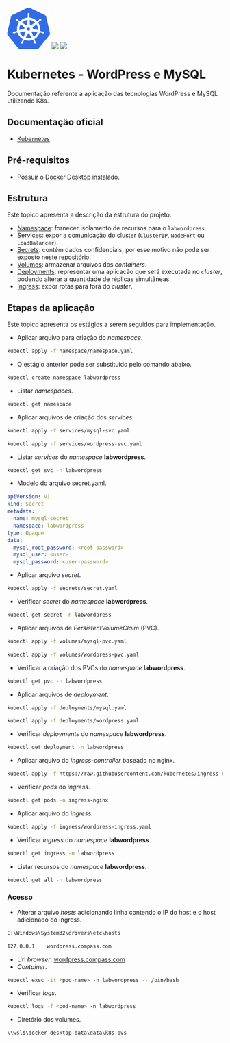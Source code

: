 <img src="https://github.com/kubernetes/kubernetes/raw/master/logo/logo.png" width="100"> <img src="https://user-images.githubusercontent.com/112975441/202521730-762beeae-fc01-4711-9657-fab46c3c486e.png" width="100"> <img src="https://user-images.githubusercontent.com/112975441/202522596-0dcacd65-ffb6-49fd-b7c7-474d8b03c355.png" width="100">

# Kubernetes - WordPress e MySQL
Documentação referente a aplicação das tecnologias WordPress e MySQL utilizando K8s.

## Documentação oficial
- [Kubernetes](https://kubernetes.io/docs/home/)

## Pré-requisitos
- Possuir o [Docker Desktop](https://docs.docker.com/get-docker/) instalado.

## Estrutura
Este tópico apresenta a descrição da estrutura do projeto.  
- [Namespace](/namespace/namespace.yaml): fornecer isolamento de recursos para o `labwordpress`.
- [Services](/services): expor a comunicação do cluster (`ClusterIP`, `NodePort` ou `LoadBalancer`).
- [Secrets](https://kubernetes.io/docs/concepts/configuration/secret/): contém dados confidenciais, por esse motivo não pode ser exposto neste repositório.
- [Volumes](/volumes): armazenar arquivos dos *containers*.
- [Deployments](/deployments): representar uma aplicação que será executada no *cluster*, podendo alterar a quantidade de réplicas simultâneas.  
- [Ingress](/ingress): expor rotas para fora do *cluster*.

## Etapas da aplicação
Este tópico apresenta os estágios a serem seguidos para implementação.  
- Aplicar arquivo para criação do *namespace*.
```sh
kubectl apply -f namespace/namespace.yaml
```
- O estágio anterior pode ser substituído pelo comando abaixo.
```sh
kubectl create namespace labwordpress
```
- Listar *namespaces*.
```sh
kubectl get namespace
```
- Aplicar arquivos de criação dos *services*.
```sh
kubectl apply -f services/mysql-svc.yaml
```
```sh
kubectl apply -f services/wordpress-svc.yaml
```
- Listar *services* do *namespace* **labwordpress**.
```sh
kubectl get svc -n labwordpress
```
- Modelo do arquivo secret.yaml.
```yaml
apiVersion: v1
kind: Secret
metadata:
  name: mysql-secret
  namespace: labwordpress
type: Opaque
data:
  mysql_root_password: <root-password>
  mysql_user: <user>
  mysql_password: <user-password>
```
- Aplicar arquivo *secret*.
```sh
kubectl apply -f secrets/secret.yaml
```
- Verificar *secret* do *namespace* **labwordpress**.
```sh
kubectl get secret -n labwordpress
```
- Aplicar arquivos de *PersistentVolumeClaim* (PVC).
```sh
kubectl apply -f volumes/mysql-pvc.yaml
```
```sh
kubectl apply -f volumes/wordpress-pvc.yaml
```
- Verificar a criação dos PVCs do *namespace* **labwordpress**.
```sh
kubectl get pvc -n labwordpress
```
- Aplicar arquivos de *deployment*.
```sh
kubectl apply -f deployments/mysql.yaml
```
```sh
kubectl apply -f deployments/wordpress.yaml
```
- Verificar *deployments* do *namespace* **labwordpress**.
```sh
kubectl get deployment -n labwordpress
```
- Aplicar arquivo do *ingress-controller* baseado no nginx.
```sh
kubectl apply -f https://raw.githubusercontent.com/kubernetes/ingress-nginx/controller-v1.5.1/deploy/static/provider/cloud/deploy.yaml
```
- Verificar *pods* do *ingress*.
```sh
kubectl get pods -n ingress-nginx
```
- Aplicar arquivo do *ingress*.
```sh
kubectl apply -f ingress/wordpress-ingress.yaml
```
- Verificar *ingress* do *namespace* **labwordpress**.
```sh
kubectl get ingress -n labwordpress
```
- Listar recursos do *namespace* **labwordpress**.
```sh
kubectl get all -n labwordpress
```

### Acesso
- Alterar arquivo *hosts* adicionando linha contendo o IP do host e o host adicionado do Ingress.
```sh
C:\Windows\System32\drivers\etc\hosts
```
```sh
127.0.0.1    wordpress.compass.com
```
- Url *browser*: [wordpress.compass.com](http://wordpress.compass.com)
- *Container*.
```sh
kubectl exec -it <pod-name> -n labwordpress -- /bin/bash
```
- Verificar *logs*.
```sh
kubectl logs -f <pod-name> -n labwordpress
```
- Diretório dos volumes.
```sh
\\wsl$\docker-desktop-data\data\k8s-pvs
```

